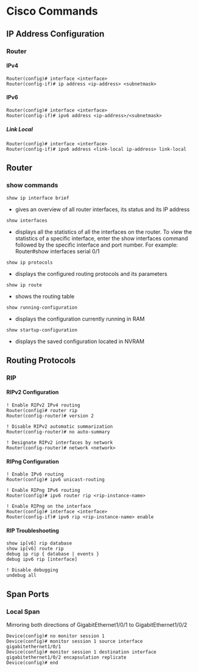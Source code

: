 # Cisco Commands

## IP Address Configuration
### Router
#### IPv4
```
Router(config)# interface <interface>
Router(config-if)# ip address <ip-address> <subnetmask>
```
#### IPv6
```
Router(config)# interface <interface>
Router(config-if)# ipv6 address <ip-address>/<subnetmask>
```
##### Link Local
```
Router(config)# interface <interface>
Router(config-if)# ipv6 address <link-local ip-address> link-local
```


## Router
### show commands
`show ip interface brief`
- gives an overview of all router interfaces, its status and its IP address

`show interfaces`
- displays all the statistics of all the interfaces on the router. To view the statistics of a specific interface, enter the show interfaces command followed by the specific interface and port number. For example: Router#show interfaces serial 0/1

`show ip protocols`
- displays the configured routing protocols and its parameters

`show ip route`
- shows the routing table

`show running-configuration`
- displays the configuration currently running in RAM 

`show startup-configuration`
- displays the saved configuration located in NVRAM

## Routing Protocols
### RIP
#### RIPv2 Configuration
```
! Enable RIPv2 IPv4 routing
Router(config)# router rip
Router(config-router)# version 2

! Disable RIPv2 automatic summarization
Router(config-router)# no auto-summary

! Designate RIPv2 interfaces by network
Router(config-router)# network <network>
```

#### RIPng Configuration
```
! Enable IPv6 routing
Router(config)# ipv6 unicast-routing

! Enable RIPng IPv6 routing
Router(config)# ipv6 router rip <rip-instance-name>

! Enable RIPng on the interface
Router(config)# interface <interface>
Router(config-if)# ipv6 rip <rip-instance-name> enable
```

#### RIP Troubleshooting
```
show ip[v6] rip database
show ip[v6] route rip
debug ip rip { database | events }
debug ipv6 rip [interface]

! Disable debugging
undebug all
```

## Span Ports
### Local Span
Mirroring both directions of GigabitEthernet1/0/1 to GigabitEthernet1/0/2
```
Device(config)# no monitor session 1
Device(config)# monitor session 1 source interface gigabitethernet1/0/1
Device(config)# monitor session 1 destination interface gigabitethernet1/0/2 encapsulation replicate
Device(config)# end
```